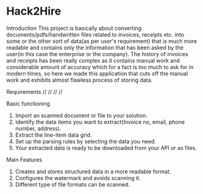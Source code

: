 # Hack2Hire

Introduction
This project is basically about converting documents/pdfs/handwritten files related to invoices, receipts etc.
into some or the other sort of data(as per user's requirement) that is much more readable and contains only the 
information that has been asked by the user(in this case the enterprise or the company).
The history of invoices and receipts has been really complex as it contains manual work and considerable amount of accuracy
which for a fact is too much to ask for in modern times, so here we made this application that cuts off the manual work
and exhibits almost flawless process of storing data.

Requirements
//
//
//
//

Basic functioning
1) Import an scanned document or file to your solution.
2) Identify the data items you want to extract(Invoice no, email, phone number, address).
3) Extract the line-item data grid.
4) Set up the parsing rules by selecting the data you need.
5) Your extracted data is ready to be downloaded from your API or as files.


Main Features
1) Creates and stores structured data in a more readable format.
2) Configures the watermark and avoids scanning it. 
3) Different type of file formats can be scanned.
